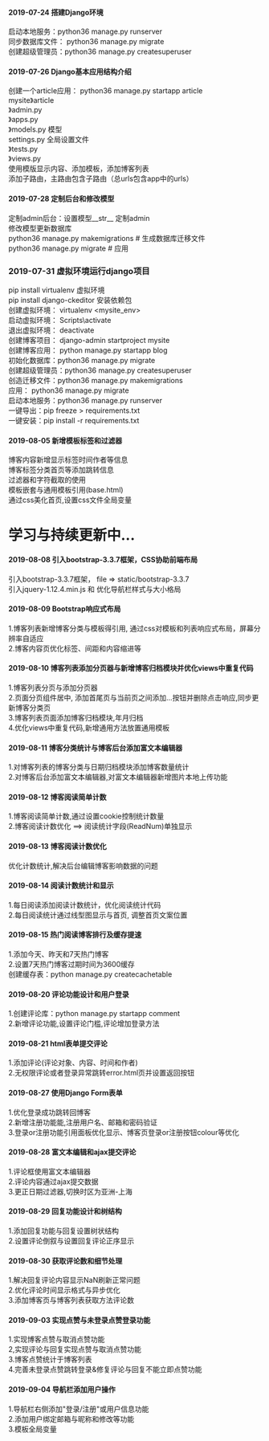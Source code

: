 #### 2019-07-24 搭建Django环境<br>
启动本地服务：python36 manage.py runserver<br>
同步数据库文件： python36 manage.py migrate<br>
创建超级管理员：python36 manage.py createsuperuser<br>
#### 2019-07-26 Django基本应用结构介绍<br>
创建一个article应用： python36 manage.py startapp article<br> 
mysite》article<br>
      》admin.py<br>
      》apps.py<br>
      》models.py   模型<br>
        settings.py   全局设置文件<br>
      》tests.py<br>
      》views.py<br>
使用模版显示内容、添加模板，添加博客列表<br>
添加子路由，主路由包含子路由（总urls包含app中的urls）<br>
#### 2019-07-28 定制后台和修改模型<br>
定制admin后台：设置模型__str__  定制admin<br>
修改模型更新数据库<br>
            python36 manage.py makemigrations           # 生成数据库迁移文件<br>
            python36 manage.py migrate                  # 应用<br>
### 2019-07-31 虚拟环境运行django项目<br>
pip install virtualenv 虚拟环境<br>
pip install django-ckeditor 安装依赖包<br>
创建虚拟环境： virtualenv <mysite_env><br>
启动虚拟环境： Scripts\activate<br>
退出虚拟环境： deactivate<br>
创建博客项目： django-admin startproject mysite<br>
创建博客应用： python manage.py startapp blog<br>
初始化数据库：python36 manage.py migrate<br>
创建超级管理员：python36 manage.py createsuperuser<br>
创造迁移文件：python36 manage.py makemigrations<br>
应用： python36 manage.py migrate<br>
启动本地服务：python36 manage.py runserver<br>
一键导出：pip freeze > requirements.txt<br>
一键安装：pip install -r requirements.txt<br>
#### 2019-08-05 新增模板标签和过滤器<br>
博客内容新增显示标签时间作者等信息<br>
博客标签分类首页等添加跳转信息<br>
过滤器和字符截取的使用<br>
模板嵌套与通用模板引用(base.html)<br>
通过css美化首页,设置css文件全局变量<br>

# 学习与持续更新中...

#### 2019-08-08  引入bootstrap-3.3.7框架，CSS协助前端布局<br>
引入bootstrap-3.3.7框架， file => static/bootstrap-3.3.7<br>
引入jquery-1.12.4.min.js 和 优化导航栏样式与大小格局<br>
#### 2019-08-09 Bootstrap响应式布局<br>
1.博客列表新增博客分类与模板得引用, 通过css对模板和列表响应式布局，屏幕分辨率自适应<br>
2.博客内容页优化标签、间距和内容缩进等<br>
#### 2019-08-10 博客列表添加分页器与新增博客归档模块并优化views中重复代码<br>
1.博客列表分页与添加分页器<br>
2.页面分页组件居中, 添加首尾页与当前页之间添加...按钮并删除点击响应,同步更新博客分类页<br>
3.博客列表页面添加博客归档模块,年月归档<br>
4.优化views中重复代码,新增通用方法放置通用模板<br>
#### 2019-08-11 博客分类统计与博客后台添加富文本编辑器<br>
1.对博客列表的博客分类与日期归档模块添加博客数量统计<br>
2.对博客后台添加富文本编辑器,对富文本编辑器新增图片本地上传功能<br>
#### 2019-08-12 博客阅读简单计数<br>
1.博客阅读简单计数,通过设置cookie控制统计数量<br>
2.博客阅读计数优化 ==> 阅读统计字段(ReadNum)单独显示<br>
#### 2019-08-13 博客阅读计数优化<br>
优化计数统计,解决后台编辑博客影响数据的问题<br>
#### 2019-08-14 阅读计数统计和显示<br>
1.每日阅读添加阅读计数统计，优化阅读统计代码<br>
2.每日阅读统计通过线型图显示与首页, 调整首页文案位置<br>
#### 2019-08-15 热门阅读博客排行及缓存提速<br>
1.添加今天、昨天和7天热门博客<br>
2.设置7天热门博客过期时间为3600缓存<br>
创建缓存表：python manage.py createcachetable<br>
#### 2019-08-20 评论功能设计和用户登录<br>
1.创建评论库：python manage.py startapp comment<br>
2.新增评论功能,设置评论门槛,评论增加登录方法<br>
#### 2019-08-21 html表单提交评论<br>
1.添加评论(评论对象、内容、时间和作者)<br>
2.无权限评论或者登录异常跳转error.html页并设置返回按钮<br>
#### 2019-08-27 使用Django Form表单<br>
1.优化登录成功跳转回博客<br>
2.新增注册功能能,注册用户名、邮箱和密码验证<br>
3.登录or注册功能引用面板优化显示、博客页登录or注册按钮colour等优化<br>
#### 2019-08-28 富文本编辑和ajax提交评论<br>
1.评论框使用富文本编辑器<br>
2.评论内容通过ajax提交数据<br>
3.更正日期过滤器,切换时区为亚洲-上海<br>
#### 2019-08-29 回复功能设计和树结构<br>
1.添加回复功能与回复设置树状结构<br>
2.设置评论倒叙与设置回复评论正序显示<br>
#### 2019-08-30 获取评论数和细节处理<br>
1.解决回复评论内容显示NaN刷新正常问题<br>
2.优化评论时间显示格式与异步优化<br>
3.添加博客页与博客列表获取方法评论数<br>
#### 2019-09-03 实现点赞与未登录点赞登录功能<br>
1.实现博客点赞与取消点赞功能<br>
2,实现评论与回复实现点赞与取消点赞功能<br>
3.博客点赞统计于博客列表<br>
4.完善未登录点赞跳转登录&修复评论与回复不能立即点赞功能<br>
#### 2019-09-04 导航栏添加用户操作<br>
1.导航栏右侧添加"登录/注册"或用户信息功能<br>
2.添加用户绑定邮箱与昵称和修改等功能<br>
3.模板全局变量<br>
